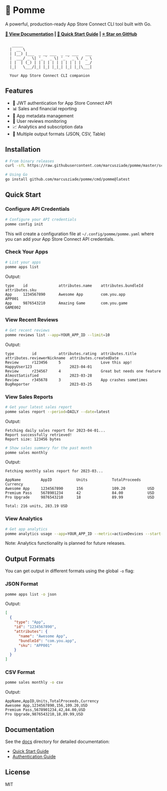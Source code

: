 # 🍎 Pomme

A powerful, production-ready App Store Connect CLI tool built with Go.

**[📖 View Documentation](https://marcusziade.github.io/pomme) | [🚀 Quick Start Guide](https://marcusziade.github.io/pomme#installation) | [⭐ Star on GitHub](https://github.com/marcusziade/pomme)**

```
   _____                              
  |  __ \                             
  | |__) |___  _ __ ___  _ __ ___   ___ 
  |  ___/ _ \| '_ ` _ \| '_ ` _ \ / _ \
  | |  | (_) | | | | | | | | | | |  __/
  |_|   \___/|_| |_| |_|_| |_| |_|\___|
                                     
  Your App Store Connect CLI companion
```

## Features

- 🔐 JWT authentication for App Store Connect API
- 📊 Sales and financial reporting
- 📱 App metadata management
- 💬 User reviews monitoring
- 📈 Analytics and subscription data
- 🔄 Multiple output formats (JSON, CSV, Table)

## Installation

```bash
# From binary releases
curl -sfL https://raw.githubusercontent.com/marcusziade/pomme/master/scripts/install.sh | bash

# Using Go
go install github.com/marcusziade/pomme/cmd/pomme@latest
```

## Quick Start

### Configure API Credentials

```bash
# Configure your API credentials
pomme config init
```

This will create a configuration file at `~/.config/pomme/pomme.yaml` where you can add your App Store Connect API credentials.

### Check Your Apps

```bash
# List your apps
pomme apps list
```

Output:
```
type    id              attributes.name    attributes.bundleId   attributes.sku
App     1234567890      Awesome App        com.you.app           APP001
App     9876543210      Amazing Game       com.you.game          GAME002
```

### View Recent Reviews

```bash
# Get recent reviews
pomme reviews list --app=YOUR_APP_ID --limit=10
```

Output:
```
type        id          attributes.rating  attributes.title                  attributes.reviewerNickname  attributes.createdDate
Review      r123456     5                  Love this app!                    HappyUser123                 2023-04-01
Review      r234567     4                  Great but needs one feature       AlmostSatisfied              2023-03-28
Review      r345678     3                  App crashes sometimes             BugReporter                  2023-03-25
```

### View Sales Reports

```bash
# Get your latest sales report
pomme sales report --period=DAILY --date=latest
```

Output:
```
Fetching daily sales report for 2023-04-01...
Report successfully retrieved!
Report size: 123456 bytes
```

```bash
# Show sales summary for the past month
pomme sales monthly
```

Output:
```
Fetching monthly sales report for 2023-03...

AppName         AppID           Units           TotalProceeds   Currency
Awesome App     1234567890      156             109.20          USD  
Premium Pass    5678901234      42              84.00           USD
Pro Upgrade     9876543210      18              89.99           USD

Total: 216 units, 283.19 USD
```

### View Analytics

```bash
# Get app analytics
pomme analytics usage --app=YOUR_APP_ID --metric=activeDevices --start-date=2023-01-01 --end-date=2023-01-31
```

Note: Analytics functionality is planned for future releases.

## Output Formats

You can get output in different formats using the global `-o` flag:

### JSON Format

```bash
pomme apps list -o json
```

Output:
```json
[
  {
    "type": "App",
    "id": "1234567890",
    "attributes": {
      "name": "Awesome App",
      "bundleId": "com.you.app",
      "sku": "APP001"
    }
  }
]
```

### CSV Format

```bash
pomme sales monthly -o csv
```

Output:
```
AppName,AppID,Units,TotalProceeds,Currency
Awesome App,1234567890,156,109.20,USD
Premium Pass,5678901234,42,84.00,USD
Pro Upgrade,9876543210,18,89.99,USD
```

## Documentation

See the [docs](./docs) directory for detailed documentation:

- [Quick Start Guide](./docs/quick-start.md)
- [Authentication Guide](./docs/authentication.md)

## License

MIT